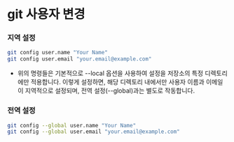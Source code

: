 # git 사용자 변경

### 지역 설정

```bash
git config user.name "Your Name"
git config user.email "your.email@example.com"
```

- 위의 명령들은 기본적으로 --local 옵션을 사용하여 설정을 저장소의 특정 디렉토리에만 적용합니다. 이렇게 설정하면, 해당 디렉토리 내에서만 사용자 이름과 이메일이 지역적으로 설정되며, 전역 설정(--global)과는 별도로 작동합니다.

### 전역 설정

```bash
git config --global user.name "Your Name"
git config --global user.email "your.email@example.com"
```
